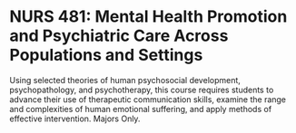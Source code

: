 # NURS 481: Mental Health Promotion and Psychiatric Care Across Populations and Settings

Using selected theories of human psychosocial development, psychopathology, and psychotherapy, this course requires students to advance their use of therapeutic communication skills, examine the range and complexities of human emotional suffering, and apply methods of effective intervention. Majors Only.